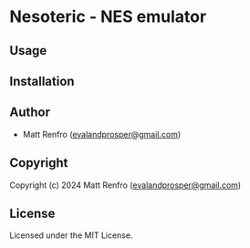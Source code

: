 # Nesoteric - NES emulator

## Usage

## Installation

## Author

* Matt Renfro (evalandprosper@gmail.com)

## Copyright

Copyright (c) 2024 Matt Renfro (evalandprosper@gmail.com)

## License

Licensed under the MIT License.
